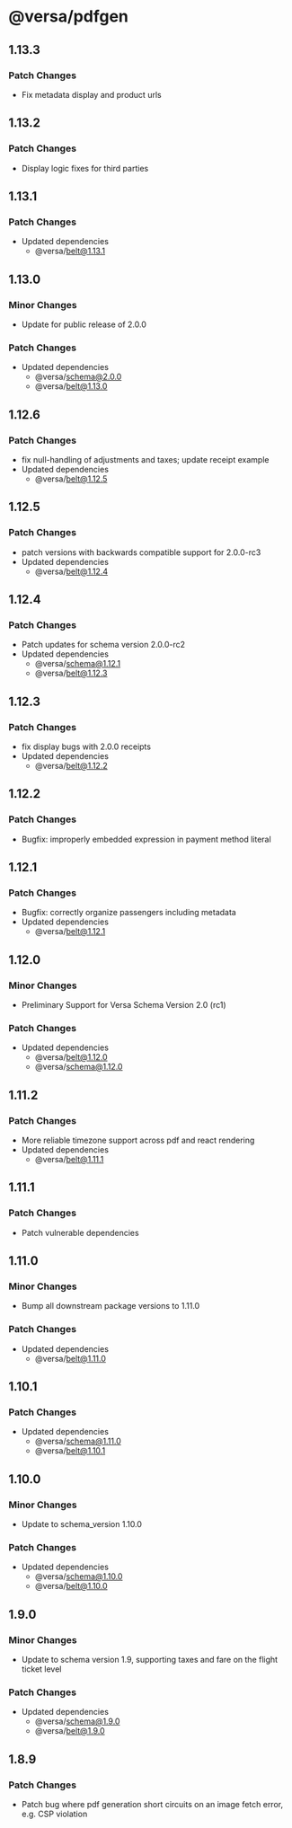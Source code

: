 # @versa/pdfgen

## 1.13.3

### Patch Changes

- Fix metadata display and product urls

## 1.13.2

### Patch Changes

- Display logic fixes for third parties

## 1.13.1

### Patch Changes

- Updated dependencies
  - @versa/belt@1.13.1

## 1.13.0

### Minor Changes

- Update for public release of 2.0.0

### Patch Changes

- Updated dependencies
  - @versa/schema@2.0.0
  - @versa/belt@1.13.0

## 1.12.6

### Patch Changes

- fix null-handling of adjustments and taxes; update receipt example
- Updated dependencies
  - @versa/belt@1.12.5

## 1.12.5

### Patch Changes

- patch versions with backwards compatible support for 2.0.0-rc3
- Updated dependencies
  - @versa/belt@1.12.4

## 1.12.4

### Patch Changes

- Patch updates for schema version 2.0.0-rc2
- Updated dependencies
  - @versa/schema@1.12.1
  - @versa/belt@1.12.3

## 1.12.3

### Patch Changes

- fix display bugs with 2.0.0 receipts
- Updated dependencies
  - @versa/belt@1.12.2

## 1.12.2

### Patch Changes

- Bugfix: improperly embedded expression in payment method literal

## 1.12.1

### Patch Changes

- Bugfix: correctly organize passengers including metadata
- Updated dependencies
  - @versa/belt@1.12.1

## 1.12.0

### Minor Changes

- Preliminary Support for Versa Schema Version 2.0 (rc1)

### Patch Changes

- Updated dependencies
  - @versa/belt@1.12.0
  - @versa/schema@1.12.0

## 1.11.2

### Patch Changes

- More reliable timezone support across pdf and react rendering
- Updated dependencies
  - @versa/belt@1.11.1

## 1.11.1

### Patch Changes

- Patch vulnerable dependencies

## 1.11.0

### Minor Changes

- Bump all downstream package versions to 1.11.0

### Patch Changes

- Updated dependencies
  - @versa/belt@1.11.0

## 1.10.1

### Patch Changes

- Updated dependencies
  - @versa/schema@1.11.0
  - @versa/belt@1.10.1

## 1.10.0

### Minor Changes

- Update to schema_version 1.10.0

### Patch Changes

- Updated dependencies
  - @versa/schema@1.10.0
  - @versa/belt@1.10.0

## 1.9.0

### Minor Changes

- Update to schema version 1.9, supporting taxes and fare on the flight ticket level

### Patch Changes

- Updated dependencies
  - @versa/schema@1.9.0
  - @versa/belt@1.9.0

## 1.8.9

### Patch Changes

- Patch bug where pdf generation short circuits on an image fetch error, e.g. CSP violation
